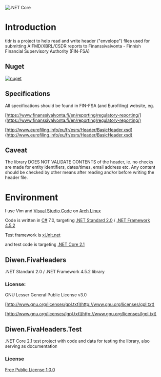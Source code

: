 ![.NET Core](https://github.com/dgm9704/tldr/workflows/.NET%20Core/badge.svg)

# Introduction 
tldr is a project to help read and write header ("envelope") files used for submitting AIFMD/XBRL/CSDR reports
to Finanssivalvonta - Finnish Financial Supervisory Authority (FIN-FSA)

## Nuget
[![nuget](https://img.shields.io/nuget/v/Diwen.FivaHeaders.svg)](https://www.nuget.org/packages/Diwen.FivaHeaders/)

## Specifications
All specifications should be found in FIN-FSA (and Eurofiling) website, eg.

[https://www.finanssivalvonta.fi/en/reporting/regulatory-reporting/](https://www.finanssivalvonta.fi/en/reporting/regulatory-reporting/)

[http://www.eurofiling.info/eu/fr/esrs/Header/BasicHeader.xsd](http://www.eurofiling.info/eu/fr/esrs/Header/BasicHeader.xsd)

## Caveat
The library DOES NOT VALIDATE CONTENTS of the header, ie. no checks are made for entity identifiers, dates/times, email address etc.
Any content should be checked by other means after reading and/or before writing the header file.

# Environment
I use Vim and [Visual Studio Code](https://code.visualstudio.com/) 
on [Arch Linux](https://www.archlinux.org/)

Code is written in [C#](https://docs.microsoft.com/en-us/dotnet/csharp/index) 7.0, targeting 
[.NET Standard 2.0](https://github.com/dotnet/standard/blob/master/docs/versions/netstandard2.0.md) / 
[.NET Framework 4.5.2](https://docs.microsoft.com/en-us/dotnet/framework/)


Test framework is [xUnit.net](https://xunit.github.io/)

and test code is targeting [.NET Core 2.1](https://docs.microsoft.com/en-us/dotnet/core/)

## Diwen.FivaHeaders
.NET Standard 2.0 / .NET Framework 4.5.2 library

### License:
GNU Lesser General Public License v3.0

[http://www.gnu.org/licenses/gpl.txt](http://www.gnu.org/licenses/gpl.txt)

[http://www.gnu.org/licenses/lgpl.txt](http://www.gnu.org/licenses/lgpl.txt)


## Diwen.FivaHeaders.Test
.NET Core 2.1 test project with code and data for testing the library, also serving as documentation

### License
[Free Public License 1.0.0](https://opensource.org/licenses/FPL-1.0.0)
